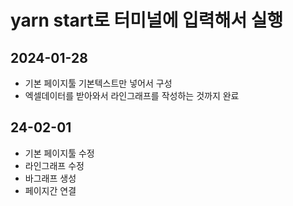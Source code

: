 # yarn start로 터미널에 입력해서 실행

## 2024-01-28

- 기본 페이지툴 기본텍스트만 넣어서 구성
- 엑셀데이터를 받아와서 라인그래프를 작성하는 것까지 완료

## 24-02-01

- 기본 페이지툴 수정
- 라인그래프 수정
- 바그래프 생성
- 페이지간 연결
